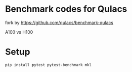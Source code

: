 # Benchmark codes for Qulacs

fork by https://github.com/qulacs/benchmark-qulacs

A100 vs H100

# Setup
```
pip install pytest pytest-benchmark mkl
```

